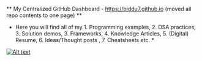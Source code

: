 ** My Centralized GitHub Dashboard - https://biddu7.github.io (moved all repo contents to one page) **
* Here you will find all of my 1. Programming examples, 2. DSA practices, 3. Solution demos, 3. Frameworks, 4. Knowledge Articles, 5. (Digital) Resume, 6. Ideas/Thought posts , 7. Cheatsheets etc. *

[![Alt text](https://github.com/biddu7/biddu7/assets/27678248/e1c83a00-1c06-4f38-9514-cb3ae355ee10 "Just click me to navigate to Joydeep's centralized GitHub repo page")](https://biddu7.github.io)
